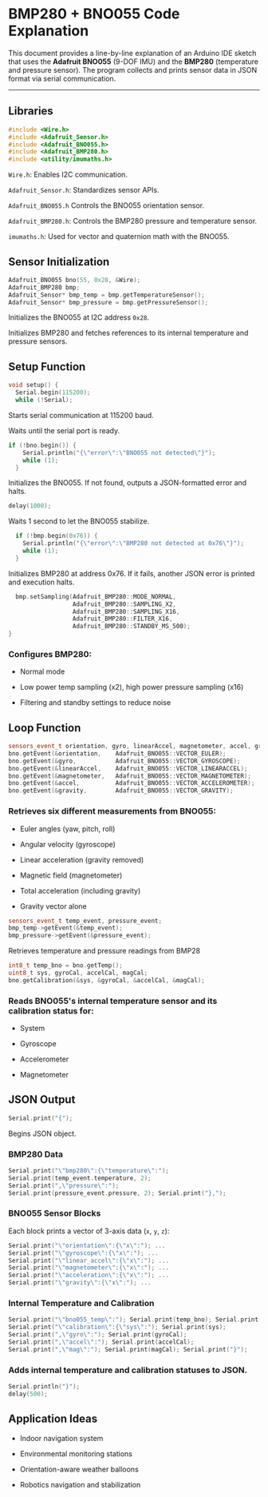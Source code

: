 # BMP280 + BNO055 Code Explanation

This document provides a line-by-line explanation of an Arduino IDE sketch that uses the **Adafruit BNO055** (9-DOF IMU) and the **BMP280** (temperature and pressure sensor). The program collects and prints sensor data in JSON format via serial communication.

---

## Libraries

```cpp
#include <Wire.h>
#include <Adafruit_Sensor.h>
#include <Adafruit_BNO055.h>
#include <Adafruit_BMP280.h>
#include <utility/imumaths.h>
```

`Wire.h`: Enables I2C communication.

`Adafruit_Sensor.h`: Standardizes sensor APIs.

`Adafruit_BNO055.h` Controls the BNO055 orientation sensor.

`Adafruit_BMP280.h`: Controls the BMP280 pressure and temperature sensor.

`imumaths.h`: Used for vector and quaternion math with the BNO055.

## Sensor Initialization

```cpp
Adafruit_BNO055 bno(55, 0x28, &Wire);
Adafruit_BMP280 bmp;
Adafruit_Sensor* bmp_temp = bmp.getTemperatureSensor();
Adafruit_Sensor* bmp_pressure = bmp.getPressureSensor();
```

Initializes the BNO055 at I2C address `0x28`.

Initializes BMP280 and fetches references to its internal temperature and pressure sensors.

## Setup Function

```cpp
void setup() {
  Serial.begin(115200);
  while (!Serial);
```  

Starts serial communication at 115200 baud.

Waits until the serial port is ready.

```cpp
if (!bno.begin()) {
    Serial.println("{\"error\":\"BNO055 not detected\"}");
    while (1);
  }
```

Initializes the BNO055. If not found, outputs a JSON-formatted error and halts.

```cpp
delay(1000);
```

Waits 1 second to let the BNO055 stabilize.

```cpp
  if (!bmp.begin(0x76)) {
    Serial.println("{\"error\":\"BMP280 not detected at 0x76\"}");
    while (1);
  }
```

Initializes BMP280 at address 0x76. If it fails, another JSON error is printed and execution halts.

```cpp
  bmp.setSampling(Adafruit_BMP280::MODE_NORMAL,
                  Adafruit_BMP280::SAMPLING_X2,
                  Adafruit_BMP280::SAMPLING_X16,
                  Adafruit_BMP280::FILTER_X16,
                  Adafruit_BMP280::STANDBY_MS_500);
}
```

### Configures BMP280:

- Normal mode

- Low power temp sampling (x2), high power pressure sampling (x16)

- Filtering and standby settings to reduce noise

## Loop Function

```cpp
sensors_event_t orientation, gyro, linearAccel, magnetometer, accel, gravity;
bno.getEvent(&orientation,    Adafruit_BNO055::VECTOR_EULER);
bno.getEvent(&gyro,           Adafruit_BNO055::VECTOR_GYROSCOPE);
bno.getEvent(&linearAccel,    Adafruit_BNO055::VECTOR_LINEARACCEL);
bno.getEvent(&magnetometer,   Adafruit_BNO055::VECTOR_MAGNETOMETER);
bno.getEvent(&accel,          Adafruit_BNO055::VECTOR_ACCELEROMETER);
bno.getEvent(&gravity,        Adafruit_BNO055::VECTOR_GRAVITY);
```

### Retrieves six different measurements from BNO055:

- Euler angles (yaw, pitch, roll)

- Angular velocity (gyroscope)

- Linear acceleration (gravity removed)

- Magnetic field (magnetometer)

- Total acceleration (including gravity)

- Gravity vector alone

```cpp
sensors_event_t temp_event, pressure_event;
bmp_temp->getEvent(&temp_event);
bmp_pressure->getEvent(&pressure_event);
```

Retrieves temperature and pressure readings from BMP28

```cpp
int8_t temp_bno = bno.getTemp();
uint8_t sys, gyroCal, accelCal, magCal;
bno.getCalibration(&sys, &gyroCal, &accelCal, &magCal);
```

### Reads BNO055's internal temperature sensor and its calibration status for:

- System

- Gyroscope

- Accelerometer

- Magnetometer

## JSON Output

```cpp
Serial.print("{");
```

Begins JSON object.

### BMP280 Data

```cpp
Serial.print("\"bmp280\":{\"temperature\":");
Serial.print(temp_event.temperature, 2);
Serial.print(",\"pressure\":");
Serial.print(pressure_event.pressure, 2); Serial.print("},");
```
### BNO055 Sensor Blocks

Each block prints a vector of 3-axis data (`x`, `y`, `z`):

```cpp
Serial.print("\"orientation\":{\"x\":"); ...
Serial.print("\"gyroscope\":{\"x\":"); ...
Serial.print("\"linear_accel\":{\"x\":"); ...
Serial.print("\"magnetometer\":{\"x\":"); ...
Serial.print("\"acceleration\":{\"x\":"); ...
Serial.print("\"gravity\":{\"x\":"); ...
```
### Internal Temperature and Calibration
```cpp
Serial.print("\"bno055_temp\":"); Serial.print(temp_bno); Serial.print(",");
Serial.print("\"calibration\":{\"sys\":"); Serial.print(sys);
Serial.print(",\"gyro\":"); Serial.print(gyroCal);
Serial.print(",\"accel\":"); Serial.print(accelCal);
Serial.print(",\"mag\":"); Serial.print(magCal); Serial.print("}");
```
### Adds internal temperature and calibration statuses to JSON.

```cpp
Serial.println("}");
delay(500);
```

## Application Ideas

- Indoor navigation system

- Environmental monitoring stations

- Orientation-aware weather balloons

- Robotics navigation and stabilization
